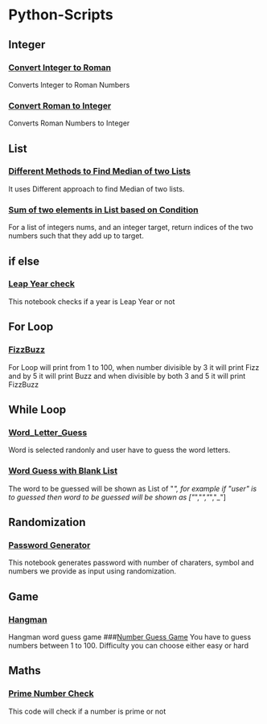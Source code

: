 # Python-Scripts

## Integer
### [Convert Integer to Roman](https://github.com/SandKrish/Python-Scripts/blob/main/Integer2Roman.ipynb)
Converts Integer to Roman Numbers
### [Convert Roman to Integer](https://github.com/SandKrish/Python-Scripts/blob/main/Roman2Integer.ipynb) 
Converts Roman Numbers to Integer

## List
### [Different Methods to Find Median of two Lists](https://github.com/SandKrish/Python-Scripts/blob/main/Different_method_to_Find_median_of_two_lists.ipynb)
It uses Different approach to find Median of two lists.

### [Sum of two elements in List based on Condition](https://github.com/SandKrish/Python-Scripts/blob/main/Sum_of_two_elements_in_List_with_condition.ipynb)
For a list of integers nums, and an integer target, return indices of the two numbers such that they add up to target.

## if else 
### [Leap Year check](https://github.com/SandKrish/Python-Scripts/blob/main/Leap_Year.ipynb)
This notebook checks if a year is Leap Year or not

## For Loop
### [FizzBuzz](https://github.com/SandKrish/Python-Scripts/blob/main/FizzBuzz.ipynb) 
For Loop will print from 1 to 100, when number divisible by 3 it will print Fizz and by 5 it will print Buzz and when divisible by both 3 and 5 it will print FizzBuzz

## While Loop
### [Word_Letter_Guess](https://github.com/SandKrish/Python-Scripts/blob/main/Word_Letter_Guess.py)
Word is selected randonly and user have to guess the word letters.

### [Word Guess with Blank List](https://github.com/SandKrish/Python-Scripts/blob/main/Blank_List_Word_Guess.py)
The word to be guessed will be shown as List of "_", for example if "user" is to guessed then word to be guessed will be shown as ["_","_","_","_"]

## Randomization
### [Password Generator](https://github.com/SandKrish/Python-Scripts/blob/main/Password_Generator.ipynb)
This notebook generates password with number of charaters, symbol and numbers we provide as input using randomization.

## Game
### [Hangman](https://github.com/SandKrish/Python-Scripts/blob/main/Hangman.py)
Hangman word guess game
###[Number Guess Game](https://github.com/SandKrish/Python-Scripts/blob/main/Number_Guess_Name.py)
You have to guess numbers between 1 to 100. Difficulty you can choose either easy or hard

## Maths
### [Prime Number Check](https://github.com/SandKrish/Python-Scripts/blob/main/Prime_Number_Check.py)
This code will check if a number is prime or not
